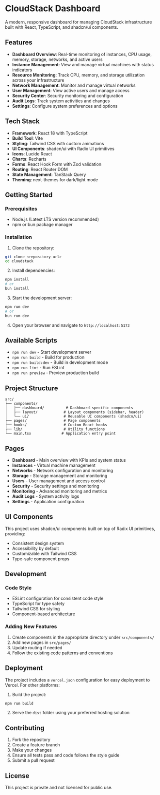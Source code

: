 # CloudStack Dashboard

A modern, responsive dashboard for managing CloudStack infrastructure built with React, TypeScript, and shadcn/ui components.

## Features

- **Dashboard Overview**: Real-time monitoring of instances, CPU usage, memory, storage, networks, and active users
- **Instance Management**: View and manage virtual machines with status indicators
- **Resource Monitoring**: Track CPU, memory, and storage utilization across your infrastructure
- **Network Management**: Monitor and manage virtual networks
- **User Management**: View active users and manage access
- **Security Center**: Security monitoring and configuration
- **Audit Logs**: Track system activities and changes
- **Settings**: Configure system preferences and options

## Tech Stack

- **Framework**: React 18 with TypeScript
- **Build Tool**: Vite
- **Styling**: Tailwind CSS with custom animations
- **UI Components**: shadcn/ui with Radix UI primitives
- **Icons**: Lucide React
- **Charts**: Recharts
- **Forms**: React Hook Form with Zod validation
- **Routing**: React Router DOM
- **State Management**: TanStack Query
- **Theming**: next-themes for dark/light mode

## Getting Started

### Prerequisites

- Node.js (Latest LTS version recommended)
- npm or bun package manager

### Installation

1. Clone the repository:
```bash
git clone <repository-url>
cd cloudstack
```

2. Install dependencies:
```bash
npm install
# or
bun install
```

3. Start the development server:
```bash
npm run dev
# or
bun run dev
```

4. Open your browser and navigate to `http://localhost:5173`

## Available Scripts

- `npm run dev` - Start development server
- `npm run build` - Build for production
- `npm run build:dev` - Build in development mode
- `npm run lint` - Run ESLint
- `npm run preview` - Preview production build

## Project Structure

```
src/
├── components/
│   ├── dashboard/          # Dashboard-specific components
│   ├── layout/            # Layout components (sidebar, header)
│   └── ui/                # Reusable UI components (shadcn/ui)
├── pages/                 # Page components
├── hooks/                 # Custom React hooks
├── lib/                   # Utility functions
└── main.tsx              # Application entry point
```

## Pages

- **Dashboard** - Main overview with KPIs and system status
- **Instances** - Virtual machine management
- **Networks** - Network configuration and monitoring
- **Storage** - Storage management and monitoring
- **Users** - User management and access control
- **Security** - Security settings and monitoring
- **Monitoring** - Advanced monitoring and metrics
- **Audit Logs** - System activity logs
- **Settings** - Application configuration

## UI Components

This project uses shadcn/ui components built on top of Radix UI primitives, providing:

- Consistent design system
- Accessibility by default
- Customizable with Tailwind CSS
- Type-safe component props

## Development

### Code Style

- ESLint configuration for consistent code style
- TypeScript for type safety
- Tailwind CSS for styling
- Component-based architecture

### Adding New Features

1. Create components in the appropriate directory under `src/components/`
2. Add new pages in `src/pages/`
3. Update routing if needed
4. Follow the existing code patterns and conventions

## Deployment

The project includes a `vercel.json` configuration for easy deployment to Vercel. For other platforms:

1. Build the project:
```bash
npm run build
```

2. Serve the `dist` folder using your preferred hosting solution

## Contributing

1. Fork the repository
2. Create a feature branch
3. Make your changes
4. Ensure all tests pass and code follows the style guide
5. Submit a pull request

## License

This project is private and not licensed for public use.